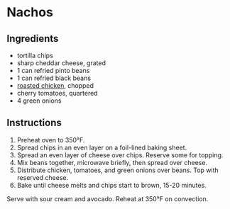 # Nachos

## Ingredients

- tortilla chips
- sharp cheddar cheese, grated
- 1 can refried pinto beans
- 1 can refried black beans
- [roasted chicken](roasted-chicken.md), chopped
- cherry tomatoes, quartered
- 4 green onions

## Instructions

1. Preheat oven to 350°F.
2. Spread chips in an even layer on a foil-lined baking sheet.
3. Spread an even layer of cheese over chips. Reserve some for topping.
4. Mix beans together, microwave briefly, then spread over cheese.
5. Distribute chicken, tomatoes, and green onions over beans. Top with reserved cheese.
6. Bake until cheese melts and chips start to brown, 15-20 minutes.

Serve with sour cream and avocado. Reheat at 350°F on convection.
